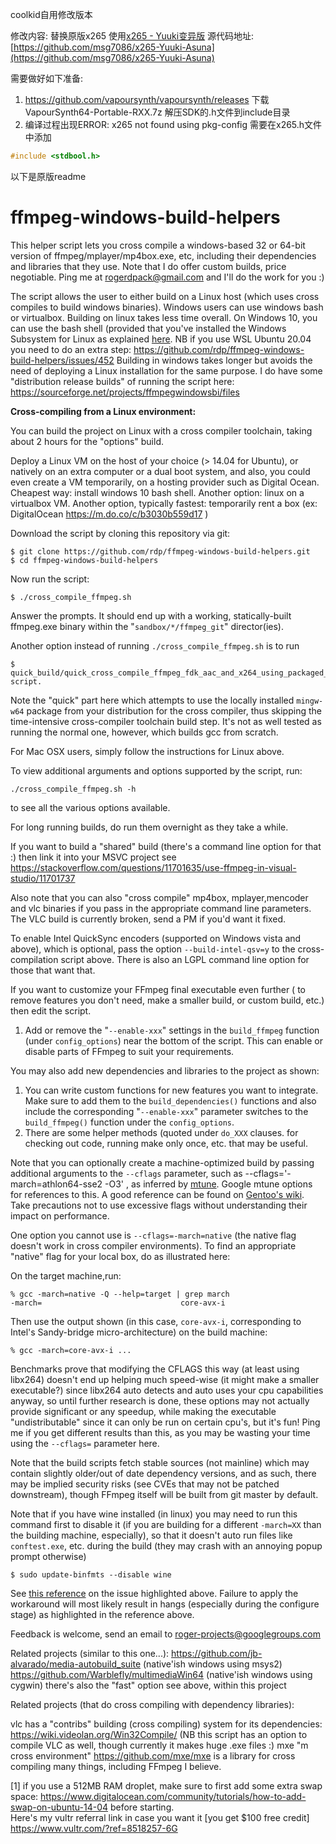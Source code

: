 coolkid自用修改版本

修改内容: 替换原版x265 使用[x265 - Yuuki变异版](https://www.nmm-hd.org/newbbs/viewtopic.php?f=8&t=1592) 源代码地址:[https://github.com/msg7086/x265-Yuuki-Asuna](https://github.com/msg7086/x265-Yuuki-Asuna)

需要做好如下准备:

1.  https://github.com/vapoursynth/vapoursynth/releases 下载VapourSynth64-Portable-RXX.7z 解压SDK的.h文件到include目录
2. 编译过程出现ERROR: x265 not found using pkg-config 需要在x265.h文件中添加
```cpp
#include <stdbool.h>
```





以下是原版readme

ffmpeg-windows-build-helpers
============================

This helper script lets you cross compile a windows-based 32 or 64-bit version of ffmpeg/mplayer/mp4box.exe, etc,  including their dependencies and libraries that they use.
Note that I do offer custom builds, price negotiable. Ping me at rogerdpack@gmail.com and I'll do the work for you :) 

The script allows the user to either build on a Linux host (which uses cross compiles to build windows binaries).  Windows users can use windows bash or virtualbox.
Building on linux takes less time overall. On Windows 10, you can use the bash shell (provided that you've installed the Windows Subsystem for Linux as explained [here](http://www.howtogeek.com/249966/how-to-install-and-use-the-linux-bash-shell-on-windows-10/).  NB if you use WSL Ubuntu 20.04 you need to do an extra step: https://github.com/rdp/ffmpeg-windows-build-helpers/issues/452
Building in windows takes longer but avoids the need of deploying a  Linux installation for the same purpose.
I do have some "distribution release builds" of running the script here: https://sourceforge.net/projects/ffmpegwindowsbi/files

**Cross-compiling from a Linux environment:**

You can build the project on Linux with a cross compiler toolchain, taking about 2 hours for the "options" build. 

Deploy a Linux VM on the host of your choice (> 14.04 for Ubuntu), or natively on an extra computer or a dual boot system, and also, you could even create a VM temporarily, on a hosting provider such as Digital Ocean.  Cheapest way: install windows 10 bash shell.  Another option: linux on a virtualbox VM.  Another option, typically fastest: temporarily rent a box (ex: DigitalOcean https://m.do.co/c/b3030b559d17 )

Download the script by cloning this repository via git:

    $ git clone https://github.com/rdp/ffmpeg-windows-build-helpers.git
    $ cd ffmpeg-windows-build-helpers

 Now run the script:
    
    $ ./cross_compile_ffmpeg.sh

Answer the prompts.
It should end up with a working, statically-built ffmpeg.exe binary within the "`sandbox/*/ffmpeg_git`" director(ies).

Another option instead of running `./cross_compile_ffmpeg.sh` is to run 

    $ quick_build/quick_cross_compile_ffmpeg_fdk_aac_and_x264_using_packaged_mingw64.sh script.

Note the "quick" part here which attempts to use the locally installed `mingw-w64` package from your distribution for the cross compiler, thus skipping the time-intensive cross-compiler toolchain build step.  It's not as well tested as running the normal one, however, which builds gcc from scratch.

For Mac OSX users, simply follow the instructions for Linux above.

To view additional arguments and options supported by the script, run:

    ./cross_compile_ffmpeg.sh -h 

to see all the various options available.

For long running builds, do run them overnight as they take a while.

If you want to build a "shared" build (there's a command line option for that :) then link it into your MSVC project see https://stackoverflow.com/questions/11701635/use-ffmpeg-in-visual-studio/11701737

Also note that you can also "cross compile" mp4box, mplayer,mencoder and vlc binaries if you pass in the appropriate command line parameters.
The VLC build is currently broken, send a PM if you'd want it fixed.

To enable Intel QuickSync encoders (supported on Windows vista and above), which is optional,  pass the  option `--build-intel-qsv=y` to the cross-compilation script above.
There is also an LGPL command line option for those that want that.

If you want to customize your FFmpeg final executable even further ( to remove features you don't need, make a smaller build, or custom build, etc.) then edit the script.
1. Add or remove the "`--enable-xxx`" settings in the `build_ffmpeg` function (under `config_options`) near the bottom of the script.  This can enable or disable parts of FFmpeg to suit your requirements.

You may also add new dependencies and libraries to the project as shown:
1. You can write custom functions for new features you want to integrate. Make sure to add them to the `build_dependencies()` functions and also include the corresponding "`--enable-xxx`" parameter switches to the `build_ffmpeg()` function under the `config_options`.
2. There are some helper methods (quoted under `do_XXX` clauses. for checking out code, running make only once, etc. that may be useful.

Note that you can optionally create a machine-optimized build by passing additional arguments to the  `--cflags` parameter, such as  --cflags='-march=athlon64-sse2 -O3' , as inferred by [mtune](https://gcc.gnu.org/onlinedocs/gcc-4.5.3/gcc/i386-and-x86_002d64-Options.html). Google mtune options for references to this. A good reference can be found on [Gentoo's wiki](https://wiki.gentoo.org/wiki/GCC_optimization).
Take precautions not to use excessive flags without understanding their impact on performance.

One option you cannot use is `--cflags=-march=native` (the native flag doesn't work in cross compiler environments).
To find an appropriate "native" flag for your local box, do as illustrated here:

On the target machine,run:

    % gcc -march=native -Q --help=target | grep march
    -march=                               core-avx-i

Then use the output shown (in this case, `core-avx-i`, corresponding to Intel's Sandy-bridge micro-architecture) on the build machine:

    % gcc -march=core-avx-i ...

Benchmarks prove that modifying the CFLAGS this way (at least using libx264) doesn't end up helping much speed-wise (it might make a smaller executable?) since libx264 auto detects and auto uses your cpu capabilities anyway, so until further research is done, these options may not actually provide significant or any speedup, while making the executable "undistributable" since it can only be run on certain cpu's, but it's fun!
Ping me if you get different results than this, as you may be wasting your time using the `--cflags=` parameter here.

Note that the build scripts fetch stable sources (not mainline) which may contain slightly older/out of date dependency versions, and as such, there may be implied security risks (see CVEs that may not be patched downstream), though FFmpeg itself will be built from git master by default.

Note that if you have wine installed (in linux) you may need to run this command first to disable it (if you are building for a different `-march=XX` than the building machine, especially), so that it doesn't auto run files like `conftest.exe`, etc. during the build (they may crash with an annoying popup prompt otherwise)

    $ sudo update-binfmts --disable wine

See [this reference](http://askubuntu.com/questions/344088/how-to-ensure-wine-does-not-auto-run-exe-files) on the issue highlighted above. Failure to apply the workaround will most likely result in hangs (especially during the configure stage) as highlighted in the reference above.

Feedback is welcome, send an email to roger-projects@googlegroups.com

Related projects (similar to this one...):
  https://github.com/jb-alvarado/media-autobuild_suite (native'ish windows using msys2)
  https://github.com/Warblefly/multimediaWin64 (native'ish windows using cygwin)
  there's also the "fast" option see above, within this project

Related projects (that do cross compiling with dependency libraries):

  vlc has a "contribs" building (cross compiling) system for its dependencies: https://wiki.videolan.org/Win32Compile/
    (NB this script has an option to compile VLC as well, though currently it makes huge .exe files :)
  mxe "m cross environment" https://github.com/mxe/mxe is a library for cross compiling many things, including FFmpeg I believe.

[1] if you use a 512MB RAM droplet, make sure to first add some extra swap space: https://www.digitalocean.com/community/tutorials/how-to-add-swap-on-ubuntu-14-04 before starting.  
Here's my vultr referral link in case you want it [you get $100 free credit] https://www.vultr.com/?ref=8518257-6G
